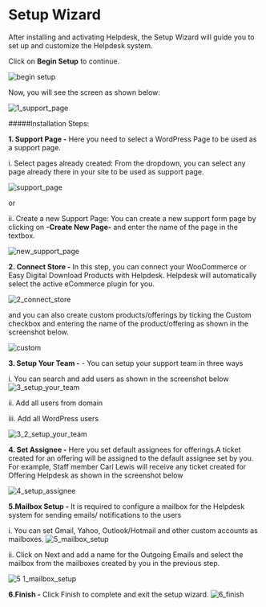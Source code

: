 # Setup Wizard

After installing and activating Helpdesk, the Setup Wizard will guide you to set up and customize the Helpdesk system.

Click on **Begin Setup** to continue.

![begin setup](https://cloud.githubusercontent.com/assets/8191145/7454689/b05d6e4e-f293-11e4-8fd6-24a23e47560b.png)

Now, you will see the screen as shown below:

![1_support_page](https://cloud.githubusercontent.com/assets/8191145/7609097/36a138b4-f98d-11e4-876a-4b68adff359f.png)

#####Installation Steps:

**1. Support Page -** Here you need to select a WordPress Page to be used as a support page.

i. Select pages already created: From the dropdown, you can select any page already there in your site to be used as support page.

![support_page](https://cloud.githubusercontent.com/assets/8191145/7454947/02883148-f296-11e4-9302-0f0feadd2bee.png)

or

ii. Create a new Support Page: You can create a new support form page by clicking on **-Create New Page-** and enter the name of the page in the textbox.

![new_support_page](https://cloud.githubusercontent.com/assets/8191145/7455191/a16a6ece-f297-11e4-8981-ad4775d21885.png)

**2. Connect Store -** In this step, you can connect your WooCommerce or Easy Digital Download Products with Helpdesk. Helpdesk will automatically select the active eCommerce plugin for you.

![2_connect_store](https://cloud.githubusercontent.com/assets/8191145/7609244/abfc51ec-f98e-11e4-8572-4f0f31b41477.png)

 and you can also create custom products/offerings by ticking the Custom checkbox and entering the name of the product/offering as shown in the screenshot below.

![custom](https://cloud.githubusercontent.com/assets/8191145/7609924/e54339e6-f995-11e4-90ac-b63ae433fb7d.png)

**3. Setup Your Team -** - You can setup your support team in three ways

i. You can search and add users as shown in the screenshot below
![3_setup_your_team](https://cloud.githubusercontent.com/assets/8191145/7610069/69c8de68-f997-11e4-8780-68f9c92558c7.png)

ii. Add all users from domain

iii. Add all WordPress users

![3_2_setup_your_team](https://cloud.githubusercontent.com/assets/8191145/7610686/57f6ff58-f99c-11e4-83b1-97bf282a3e37.png)

**4. Set Assignee -**  Here you set default assignees for offerings.A ticket created for an offering will be assigned to the default assignee set by you. For example, Staff member Carl Lewis will receive any ticket created for Offering Helpdesk as shown in the screenshot below

![4_setup_assignee](https://cloud.githubusercontent.com/assets/8191145/7610595/a5ebfcbe-f99b-11e4-9526-dcfdbd1c0c1f.png)

**5.Mailbox Setup -** It is required to configure a mailbox for the Helpdesk system for sending emails/ notifications to the users

i. You can set  Gmail, Yahoo, Outlook/Hotmail and other custom accounts as mailboxes.
![5_mailbox_setup](https://cloud.githubusercontent.com/assets/8191145/7610579/93cb11f0-f99b-11e4-911f-ba0ee3348e19.png)

ii. Click on Next and add a name for the Outgoing Emails and select the mailbox from the mailboxes created by you in the previous step.

![5 1_mailbox_setup](https://cloud.githubusercontent.com/assets/8191145/7610587/98bd740a-f99b-11e4-8d36-df29e3d8e24f.png)

**6.Finish -** Click Finish to complete and exit the setup wizard.
![6_finish](https://cloud.githubusercontent.com/assets/8191145/7610584/98935512-f99b-11e4-8d8b-e668b51eb66e.png)


